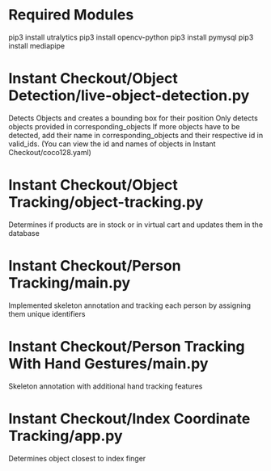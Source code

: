 # Required Modules

pip3 install utralytics
pip3 install opencv-python
pip3 install pymysql
pip3 install mediapipe


# Instant Checkout/Object Detection/live-object-detection.py
  Detects Objects and creates a bounding box for their position
  Only detects objects provided in corresponding_objects
  If more objects have to be detected, add their name in corresponding_objects and their respective id in valid_ids.
  (You can view the id and names of objects in Instant Checkout/coco128.yaml)

# Instant Checkout/Object Tracking/object-tracking.py
  Determines if products are in stock or in virtual cart and updates them in the database

# Instant Checkout/Person Tracking/main.py
  Implemented skeleton annotation and tracking each person by assigning them unique identifiers

# Instant Checkout/Person Tracking With Hand Gestures/main.py
  Skeleton annotation with additional hand tracking features

# Instant Checkout/Index Coordinate Tracking/app.py
  Determines object closest to index finger

